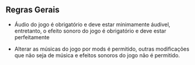 ## Regras Gerais
 
- Áudio do jogo é obrigatório e deve estar minimamente áudivel, entretanto, o efeito sonoro do jogo é obrigatório e deve estar perfeitamente 

- Alterar as músicas do jogo por mods é permitido, outras modificações que não seja de música e efeitos sonoros do jogo não é permitido.
   